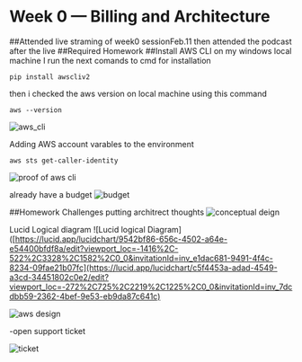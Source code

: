 # Week 0 — Billing and Architecture
##Attended live straming of week0 sessionFeb.11 then attended the podcast after the live
##Required Homework
##Install AWS CLI on my windows local machine
I run the next comands to cmd for installation
```
pip install awscliv2
```
then i checked the aws version on local machine using this command
```
aws --version
```
![aws_cli](https://user-images.githubusercontent.com/19940969/220439572-2a5ddde0-c554-4b62-bc68-5556e9a58b8a.png)

Adding AWS account varables to the environment
```
aws sts get-caller-identity
```

![proof of aws cli](assets/proof%20of%20aws.png)

already have a budget
![budget](https://user-images.githubusercontent.com/19940969/220439684-f97afe16-2734-4719-b7a9-459cc9259234.png)



##Homework Challenges
putting architrect thoughts 
![conceptual deign](https://user-images.githubusercontent.com/19940969/220439781-a9f053ac-8c21-4f7d-9e0c-178365b1c9eb.png)

Lucid Logical diagram 
![Lucid logical Diagram]([https://lucid.app/lucidchart/9542bf86-656c-4502-a64e-e54400bfdf8a/edit?viewport_loc=-1416%2C-522%2C3328%2C1582%2C0_0&invitationId=inv_e1dac681-9491-4f4c-8234-09fae21b07fc](https://lucid.app/lucidchart/c5f4453a-adad-4549-a3cd-34451802c0e2/edit?viewport_loc=-272%2C725%2C2219%2C1225%2C0_0&invitationId=inv_7dcdbb59-2362-4bef-9e53-eb9da87c641c)

![aws design](https://user-images.githubusercontent.com/19940969/220439876-f5b406c8-f6e1-4653-a3fb-bd1becfc2c72.png)

-open support ticket

![ticket](https://user-images.githubusercontent.com/19940969/220439915-809ef217-fccc-44cc-aed8-590cbb5c6f56.png)
